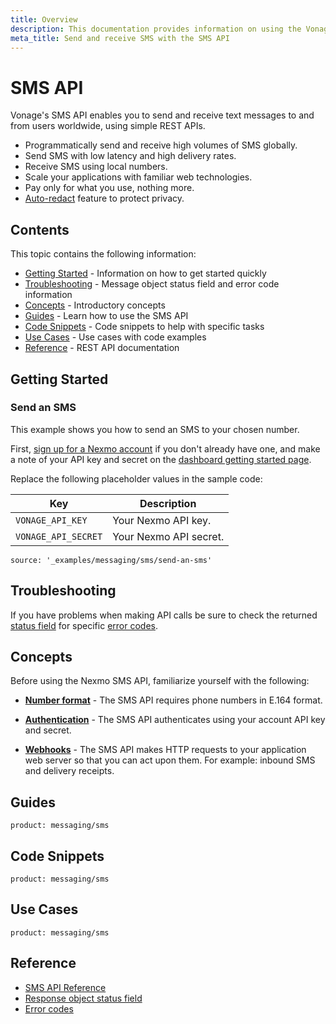 ```yaml
---
title: Overview
description: This documentation provides information on using the Vonage SMS API for sending and receiving text messages. (Nexmo is now Vonage)
meta_title: Send and receive SMS with the SMS API
---
```


# SMS API

Vonage's SMS API enables you to send and receive text messages to and from users worldwide, using simple REST APIs.

* Programmatically send and receive high volumes of SMS globally.
* Send SMS with low latency and high delivery rates.
* Receive SMS using local numbers.
* Scale your applications with familiar web technologies.
* Pay only for what you use, nothing more.
* [Auto-redact](/messaging/sms/guides/message-privacy) feature to protect privacy.

## Contents

This topic contains the following information:

* [Getting Started](#getting-started) - Information on how to get started quickly
* [Troubleshooting](#troubleshooting) - Message object status field and error code information
* [Concepts](#concepts) - Introductory concepts
* [Guides](#guides) - Learn how to use the SMS API
* [Code Snippets](#code-snippets) - Code snippets to help with specific tasks
* [Use Cases](#use-cases) - Use cases with code examples
* [Reference](#reference) - REST API documentation

## Getting Started

### Send an SMS

This example shows you how to send an SMS to your chosen number.

First, [sign up for a Nexmo account](https://dashboard.nexmo.com/sign-up) if you don't already have one, and make a note of your API key and secret on the [dashboard getting started page](https://dashboard.nexmo.com/getting-started-guide).

Replace the following placeholder values in the sample code:

Key | Description
-- | --
`VONAGE_API_KEY` | Your Nexmo API key.
`VONAGE_API_SECRET` | Your Nexmo API secret.

```code_snippets
source: '_examples/messaging/sms/send-an-sms'
```

## Troubleshooting

If you have problems when making API calls be sure to check the returned [status field](/messaging/sms/guides/troubleshooting-sms) for specific [error codes](/messaging/sms/guides/troubleshooting-sms#sms-api-error-codes).

## Concepts

Before using the Nexmo SMS API, familiarize yourself with the following:

* **[Number format](/voice/voice-api/guides/numbers)** - The SMS API requires phone numbers in E.164 format.

* **[Authentication](/concepts/guides/authentication)** - The SMS API authenticates using your account API key and secret.

* **[Webhooks](/concepts/guides/webhooks)** - The SMS API makes HTTP requests to your application web server so that you can act upon them. For example: inbound SMS and delivery receipts.

## Guides

```concept_list
product: messaging/sms
```

## Code Snippets

```code_snippet_list
product: messaging/sms
```

## Use Cases

```use_cases
product: messaging/sms
```

## Reference

* [SMS API Reference](/api/sms)
* [Response object status field](/messaging/sms/guides/troubleshooting-sms)
* [Error codes](/messaging/sms/guides/troubleshooting-sms#sms-api-error-codes)
